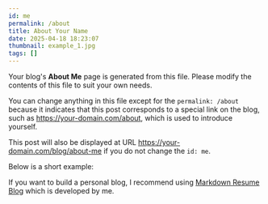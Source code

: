 ```yaml
---
id: me
permalink: /about
title: About Your Name
date: 2025-04-18 18:23:07
thumbnail: example_1.jpg
tags: []
---
```


Your blog's **About Me** page is generated from this file. Please modify the contents of this file to suit your own needs.

You can change anything in this file except for the `permalink: /about` because it indicates that this post corresponds to a special link on the blog, such as https://your-domain.com/about, which is used to introduce yourself.

This post will also be displayed at URL https://your-domain.com/blog/about-me if you do not change the `id: me`.

Below is a short example:

If you want to build a personal blog, I recommend using [Markdown Resume Blog](https://zhangjian.resumes.dev) which is developed by me.
